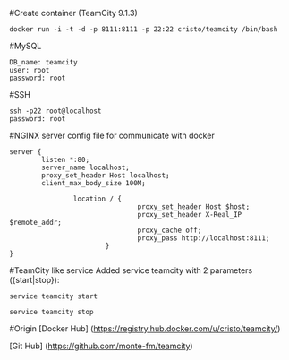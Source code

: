#Create container  (TeamCity 9.1.3)
```
docker run -i -t -d -p 8111:8111 -p 22:22 cristo/teamcity /bin/bash
```

#MySQL
```
DB_name: teamcity
user: root 
password: root

```
#SSH
```
ssh -p22 root@localhost
password: root
```
#NGINX server config file for communicate with docker

```
server {
        listen *:80;
        server_name localhost;
        proxy_set_header Host localhost;
        client_max_body_size 100M;

                location / {
                                proxy_set_header Host $host;
                                proxy_set_header X-Real_IP $remote_addr;
                                proxy_cache off;
                                proxy_pass http://localhost:8111;
                        }
}
```

#TeamCity like service
Added service teamcity with 2 parameters ({start|stop}):
```
service teamcity start
```
```
service teamcity stop
```

#Origin
[Docker Hub] (https://registry.hub.docker.com/u/cristo/teamcity/)

[Git Hub] (https://github.com/monte-fm/teamcity)
